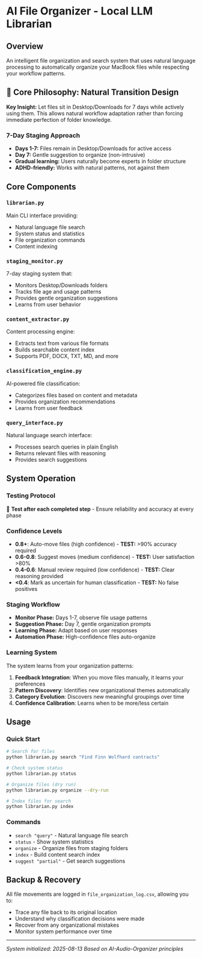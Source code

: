 # AI File Organizer - Local LLM Librarian

## Overview
An intelligent file organization and search system that uses natural language processing to automatically organize your MacBook files while respecting your workflow patterns.

## 🎯 Core Philosophy: Natural Transition Design
**Key Insight:** Let files sit in Desktop/Downloads for 7 days while actively using them. This allows natural workflow adaptation rather than forcing immediate perfection of folder knowledge.

### 7-Day Staging Approach
- **Days 1-7:** Files remain in Desktop/Downloads for active access
- **Day 7:** Gentle suggestion to organize (non-intrusive)
- **Gradual learning:** Users naturally become experts in folder structure
- **ADHD-friendly:** Works with natural patterns, not against them

## Core Components

### `librarian.py`
Main CLI interface providing:
- Natural language file search
- System status and statistics
- File organization commands
- Content indexing

### `staging_monitor.py`
7-day staging system that:
- Monitors Desktop/Downloads folders
- Tracks file age and usage patterns
- Provides gentle organization suggestions
- Learns from user behavior

### `content_extractor.py`
Content processing engine:
- Extracts text from various file formats
- Builds searchable content index
- Supports PDF, DOCX, TXT, MD, and more

### `classification_engine.py`
AI-powered file classification:
- Categorizes files based on content and metadata
- Provides organization recommendations
- Learns from user feedback

### `query_interface.py`
Natural language search interface:
- Processes search queries in plain English
- Returns relevant files with reasoning
- Provides search suggestions

## System Operation

### Testing Protocol
🧪 **Test after each completed step** - Ensure reliability and accuracy at every phase

### Confidence Levels
- **0.8+**: Auto-move files (high confidence) - **TEST:** >90% accuracy required
- **0.6-0.8**: Suggest moves (medium confidence) - **TEST:** User satisfaction >80%
- **0.4-0.6**: Manual review required (low confidence) - **TEST:** Clear reasoning provided
- **<0.4**: Mark as uncertain for human classification - **TEST:** No false positives

### Staging Workflow
- **Monitor Phase:** Days 1-7, observe file usage patterns
- **Suggestion Phase:** Day 7, gentle organization prompts  
- **Learning Phase:** Adapt based on user responses
- **Automation Phase:** High-confidence files auto-organize

### Learning System
The system learns from your organization patterns:
1. **Feedback Integration**: When you move files manually, it learns your preferences
2. **Pattern Discovery**: Identifies new organizational themes automatically
3. **Category Evolution**: Discovers new meaningful groupings over time
4. **Confidence Calibration**: Learns when to be more/less certain

## Usage

### Quick Start
```bash
# Search for files
python librarian.py search "Find Finn Wolfhard contracts"

# Check system status
python librarian.py status

# Organize files (dry run)
python librarian.py organize --dry-run

# Index files for search
python librarian.py index
```

### Commands
- `search "query"` - Natural language file search
- `status` - Show system statistics
- `organize` - Organize files from staging folders
- `index` - Build content search index
- `suggest "partial"` - Get search suggestions

## Backup & Recovery
All file movements are logged in `file_organization_log.csv`, allowing you to:
- Trace any file back to its original location
- Understand why classification decisions were made
- Recover from any organizational mistakes
- Monitor system performance over time

---
*System initialized: 2025-08-13*
*Based on AI-Audio-Organizer principles*